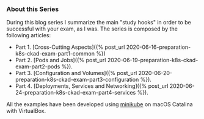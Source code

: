### About this Series

During this blog series I summarize the main "study hooks" in order to be successful with your exam, as I was. The series is composed by the following articles:

* Part 1. [Cross-Cutting Aspects]({% post_url 2020-06-16-preparation-k8s-ckad-exam-part1-common %})
* Part 2. [Pods and Jobs]({% post_url 2020-06-19-preparation-k8s-ckad-exam-part2-pods %}).
* Part 3. [Configuration and Volumes]({% post_url 2020-06-20-preparation-k8s-ckad-exam-part3-configuration %}).
* Part 4. [Deployments, Services and Networking]({% post_url 2020-06-24-preparation-k8s-ckad-exam-part4-services %}).

All the examples have been developed using [minikube](https://minikube.sigs.k8s.io/docs/start/) on macOS Catalina with VirtualBox. 
